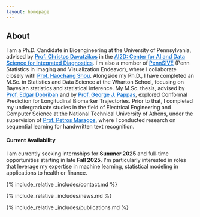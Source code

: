 ```yaml
---
layout: homepage
---
```


<style>
  /* Στυλ για τους συνδέσμους ώστε να είναι πιο ευδιάκριτοι */
  a {
    color: #0066cc; /* Έντονο μπλε χρώμα */
    text-decoration: underline; /* Υπογράμμιση */
    font-weight: 500; /* Ελαφρώς πιο έντονη γραμματοσειρά */
  }
  
  a:hover {
    color: #004499; /* Πιο σκούρο μπλε στο hover */
    text-decoration: underline;
  }
</style>

## About

<a id="about"></a>
I am a Ph.D. Candidate in Bioengineering at the University of Pennsylvania, advised by [Prof. Christos Davatzikos](https://scholar.google.com/citations?user=RId1qZ8AAAAJ&hl=en) in the [AI2D: Center for AI and Data Science for Integrated Diagnostics](https://ai2d.med.upenn.edu/). I'm also a member of [PennSIVE](https://www.dbeicoe.med.upenn.edu/pennsive) (Penn Statistics in Imaging and Visualization Endeavor), where I collaborate closely with [Prof. Haochang Shou](https://scholar.google.com/citations?user=DFwje0AAAAAJ&hl=en). Alongside my Ph.D., I have completed an M.Sc. in Statistics and Data Science at the Wharton School, focusing on Bayesian statistics and statistical inference. My M.Sc. thesis, advised by [Prof. Edgar Dobriban](https://scholar.google.com/citations?user=aGvH4yMAAAAJ&hl=en) and by [Prof. George J. Pappas](https://scholar.google.com/citations?user=Kia-4B0AAAAJ&hl=en), explored Conformal Prediction for Longitudinal Biomarker Trajectories. Prior to that, I completed my undergraduate studies in the field of Electrical Engineering and Computer Science at the National Technical University of Athens, under the supervision of [Prof. Petros Maragos](https://scholar.google.com/citations?user=A2XydgGCY9gC&hl=en), where I conducted research on sequential learning for handwritten text recognition. 

<div class="availability">
  <h4>Current Availability</h4>
  <p>I am currently seeking internships for <strong>Summer 2025</strong> and full-time opportunities starting in late <strong>Fall 2025</strong>. I'm particularly interested in roles that leverage my expertise in machine learning, statistical modeling in applications to health or finance.</p>
</div>

{% include_relative _includes/contact.md %}

<a id="news"></a>

{% include_relative _includes/news.md %}

<a id="publications"></a>

{% include_relative _includes/publications.md %}

<!--
## Career Interests

I am currently seeking **full-time** industry roles in applied AI/Statistics Research for health and finance, with particular interest in:
- Predictive modeling for healthcare applications
- Statistical methods for time-series data
- Fairness and interpretability in machine learning
{% include_relative _includes/services.md %}
-->

